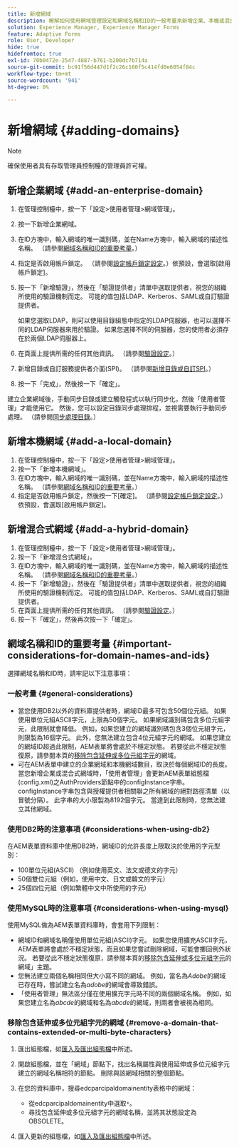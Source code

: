 ```yaml
---
title: 新增網域
description: 瞭解如何使用網域管理設定和網域名稱和ID的一般考量來新增企業、本機或混合式網域。
solution: Experience Manager, Experience Manager Forms
feature: Adaptive Forms
role: User, Developer
hide: true
hidefromtoc: true
exl-id: 70b0472e-2547-4887-b761-b200dc7b714a
source-git-commit: bc91f56d447d1f2c26c160f5c414fd0e6054f84c
workflow-type: tm+mt
source-wordcount: '941'
ht-degree: 0%

---
```


# 新增網域 {#adding-domains}

>[!NOTE]
> 
> 確保使用者具有存取管理員控制檯的管理員許可權。

## 新增企業網域 {#add-an-enterprise-domain}

1. 在管理控制檯中，按一下「設定>使用者管理>網域管理」。
1. 按一下新增企業網域。
1. 在ID方塊中，輸入網域的唯一識別碼，並在Name方塊中，輸入網域的描述性名稱。 （請參閱[網域名稱和ID的重要考量](adding-domains.md#important-considerations-for-domain-names-and-ids)。）
1. 指定是否啟用帳戶鎖定。 （請參閱[設定帳戶鎖定設定](/help/forms/using/admin-help/configure-account-locking-settings.md#configure-account-locking-settings)。）依預設，會選取[啟用帳戶鎖定]。
1. 按一下「新增驗證」，然後在「驗證提供者」清單中選取提供者，視您的組織所使用的驗證機制而定。 可能的值包括LDAP、Kerberos、SAML或自訂驗證提供者。

   如果您選取LDAP，則可以使用目錄組態中指定的LDAP伺服器，也可以選擇不同的LDAP伺服器來用於驗證。 如果您選擇不同的伺服器，您的使用者必須存在於兩個LDAP伺服器上。

1. 在頁面上提供所需的任何其他資訊。 （請參閱[驗證設定](/help/forms/using/admin-help/configuring-authentication-providers.md#authentication-settings)。）
1. 新增目錄或自訂服務提供者介面(SPI)。 （請參閱[新增目錄或自訂SPI](/help/forms/using/admin-help/configuring-directories.md#adding-directories-or-custom-spis)。）
1. 按一下「完成」，然後按一下「確定」。

建立企業網域後，手動同步目錄或建立觸發程式以執行同步化，然後「使用者管理」才能使用它。 然後，您可以設定目錄同步處理排程，並視需要執行手動同步處理。 （請參閱[同步處理目錄](/help/forms/using/admin-help/synchronizing-directories.md#synchronizing-directories)。）

## 新增本機網域 {#add-a-local-domain}

1. 在管理控制檯中，按一下「設定>使用者管理>網域管理」。
1. 按一下「新增本機網域」。
1. 在ID方塊中，輸入網域的唯一識別碼，並在Name方塊中，輸入網域的描述性名稱。 （請參閱[網域名稱和ID的重要考量](adding-domains.md#important-considerations-for-domain-names-and-ids)。）
1. 指定是否啟用帳戶鎖定，然後按一下[確定]。 （請參閱[設定帳戶鎖定設定](/help/forms/using/admin-help/configure-account-locking-settings.md#configure-account-locking-settings)。）依預設，會選取[啟用帳戶鎖定]。

## 新增混合式網域 {#add-a-hybrid-domain}

1. 在管理控制檯中，按一下「設定>使用者管理>網域管理」。
1. 按一下「新增混合式網域」。
1. 在ID方塊中，輸入網域的唯一識別碼，並在Name方塊中，輸入網域的描述性名稱。 （請參閱[網域名稱和ID的重要考量](adding-domains.md#important-considerations-for-domain-names-and-ids)。）
1. 按一下「新增驗證」，然後在「驗證提供者」清單中選取提供者，視您的組織所使用的驗證機制而定。 可能的值包括LDAP、Kerberos、SAML或自訂驗證提供者。
1. 在頁面上提供所需的任何其他資訊。 （請參閱[驗證設定](/help/forms/using/admin-help/configuring-authentication-providers.md#authentication-settings)。）
1. 按一下「確定」，然後再次按一下「確定」。

## 網域名稱和ID的重要考量 {#important-considerations-for-domain-names-and-ids}

選擇網域名稱和ID時，請牢記以下注意事項：

### 一般考量 {#general-considerations}

* 當您使用DB2以外的資料庫提供者時，網域ID最多可包含50個位元組。 如果使用單位元組ASCII字元，上限為50個字元。 如果網域識別碼包含多位元組字元，此限制就會降低。 例如，如果您建立的網域識別碼包含3個位元組字元，則限製為16個字元。 此外，您無法建立包含4位元組字元的網域。 如果您建立的網域ID超過此限制，AEM表單將會處於不穩定狀態。 若要從此不穩定狀態復原，請參閱本頁的[移除包含延伸或多位元組字元](adding-domains.md#remove-a-domain-that-contains-extended-or-multi-byte-characters)的網域。
* 可在AEM表單中建立的企業網域和本機網域數目，取決於每個網域ID的長度。 當您新增企業或混合式網域時，「使用者管理」會更新AEM表單組態檔(config.xml)之AuthProviders節點中的configInstance字串。 configInstance字串包含與授權提供者相關聯之所有網域的絕對路徑清單（以冒號分隔）。 此字串的大小限製為8192個字元。 當達到此限制時，您無法建立其他網域。

### 使用DB2時的注意事項 {#considerations-when-using-db2}

在AEM表單資料庫中使用DB2時，網域ID的允許長度上限取決於使用的字元型別：

* 100單位元組(ASCII) （例如使用英文、法文或德文的字元）
* 50個雙位元組（例如，使用中文、日文或韓文的字元）
* 25個四位元組（例如繁體中文中所使用的字元）

### 使用MySQL時的注意事項 {#considerations-when-using-mysql}

使用MySQL做為AEM表單資料庫時，會套用下列限制：

* 網域ID和網域名稱僅使用單位元組(ASCII)字元。 如果您使用擴充ASCII字元，AEM表單將會處於不穩定狀態，而且如果您嘗試刪除網域，可能會擲回例外狀況。 若要從此不穩定狀態復原，請參閱本頁的[移除包含延伸或多位元組字元](adding-domains.md#remove-a-domain-that-contains-extended-or-multi-byte-characters)的網域」主題。
* 您無法建立兩個名稱相同但大小寫不同的網域。 例如，當名為&#x200B;*Adobe*&#x200B;的網域已存在時，嘗試建立名為&#x200B;*adobe*&#x200B;的網域會導致錯誤。
* 「使用者管理」無法區分僅在使用擴充字元時不同的兩個網域名稱。 例如，如果您建立名為&#x200B;*abcde*&#x200B;的網域和名為&#x200B;*abcde*&#x200B;的網域，則兩者會被視為相同。

### 移除包含延伸或多位元組字元的網域 {#remove-a-domain-that-contains-extended-or-multi-byte-characters}

1. 匯出組態檔，如[匯入及匯出組態檔](/help/forms/using/admin-help/importing-exporting-configuration-file.md#importing-and-exporting-the-configuration-file)中所述。
1. 開啟組態檔，並在「網域」節點下，找出名稱屬性與使用延伸或多位元組字元建立的網域名稱相符的節點。 刪除與該網域相關的整個節點。
1. 在您的資料庫中，搜尋edcparcipaldomainentity表格中的網域：

   * 從edcparcipaldomainentity中選取`*`。
   * 尋找包含延伸或多位元組字元的網域名稱，並將其狀態設定為OBSOLETE。

1. 匯入更新的組態檔，如[匯入及匯出組態檔](/help/forms/using/admin-help/importing-exporting-configuration-file.md#importing-and-exporting-the-configuration-file)中所述。
